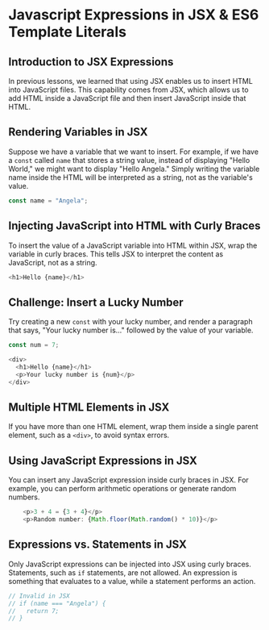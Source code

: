 # Javascript Expressions in JSX & ES6 Template Literals

## Introduction to JSX Expressions

In previous lessons, we learned that using JSX enables us to insert HTML into JavaScript files. This capability comes from JSX, which allows us to add HTML inside a JavaScript file and then insert JavaScript inside that HTML.

## Rendering Variables in JSX

Suppose we have a variable that we want to insert. For example, if we have a `const` called `name` that stores a string value, instead of displaying "Hello World," we might want to display "Hello Angela." Simply writing the variable name inside the HTML will be interpreted as a string, not as the variable's value.

```js
const name = "Angela";
```

## Injecting JavaScript into HTML with Curly Braces

To insert the value of a JavaScript variable into HTML within JSX, wrap the variable in curly braces. This tells JSX to interpret the content as JavaScript, not as a string.

```js
<h1>Hello {name}</h1>
```

## Challenge: Insert a Lucky Number

Try creating a new `const` with your lucky number, and render a paragraph that says, "Your lucky number is..." followed by the value of your variable.

```js
const num = 7;
```

```js
<div>
  <h1>Hello {name}</h1>
  <p>Your lucky number is {num}</p>
</div>
```

## Multiple HTML Elements in JSX

If you have more than one HTML element, wrap them inside a single parent element, such as a `<div>`, to avoid syntax errors.

## Using JavaScript Expressions in JSX

You can insert any JavaScript expression inside curly braces in JSX. For example, you can perform arithmetic operations or generate random numbers.

```js
    <p>3 + 4 = {3 + 4}</p>
    <p>Random number: {Math.floor(Math.random() * 10)}</p>
```

## Expressions vs. Statements in JSX

Only JavaScript expressions can be injected into JSX using curly braces. Statements, such as `if` statements, are not allowed. An expression is something that evaluates to a value, while a statement performs an action.

```js
// Invalid in JSX
// if (name === "Angela") {
//   return 7;
// }
```
